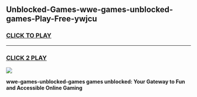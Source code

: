 
## Unblocked-Games-wwe-games-unblocked-games-Play-Free-ywjcu
<h3>
<a href="https://premium76.site?title=wwe-games-unblocked-games&ref=23A">CLICK TO PLAY</a></h3>
<hr>

<h3>
<a href="https://premium76.site?title=wwe-games-unblocked-games&ref=23A">CLICK 2 PLAY</a>
  
</h3>

<a href="https://premium76.site?title=wwe-games-unblocked-games&ref=23A"><img src="https://clearcache.store/games.png"></a>


**wwe-games-unblocked-games games unblocked: Your Gateway to Fun and Accessible Online Gaming**
